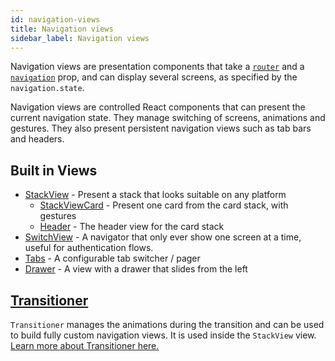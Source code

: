 ```yaml
---
id: navigation-views
title: Navigation views
sidebar_label: Navigation views
---
```


Navigation views are presentation components that take a [`router`](routers.html) and a [`navigation`](navigation-prop.html) prop, and can display several screens, as specified by the `navigation.state`.

Navigation views are controlled React components that can present the current navigation state. They manage switching of screens, animations and gestures. They also present persistent navigation views such as tab bars and headers.

## Built in Views

- [StackView](https://github.com/react-navigation/stack/blob/1.0/src/views/StackView/StackView.tsx) - Present a stack that looks suitable on any platform
    + [StackViewCard](https://github.com/react-navigation/stack/blob/1.0/src/views/StackView/StackViewCard.tsx) - Present one card from the card stack, with gestures
    + [Header](https://github.com/react-navigation/stack/blob/1.0/src/views/Header/Header.tsx) - The header view for the card stack
- [SwitchView](https://github.com/react-navigation/core/blob/ad6e5cecccb8bce081f773fdff7af000e0450746/src/views/SwitchView/SwitchView.js) - A navigator that only ever show one screen at a time, useful for authentication flows.
- [Tabs](https://github.com/react-navigation/tabs) - A configurable tab switcher / pager
- [Drawer](https://github.com/react-navigation/drawer) - A view with a drawer that slides from the left


## [Transitioner](transitioner.html)

`Transitioner` manages the animations during the transition and can be used to build fully custom navigation views. It is used inside the `StackView` view. [Learn more about Transitioner here.](transitioner.html)
